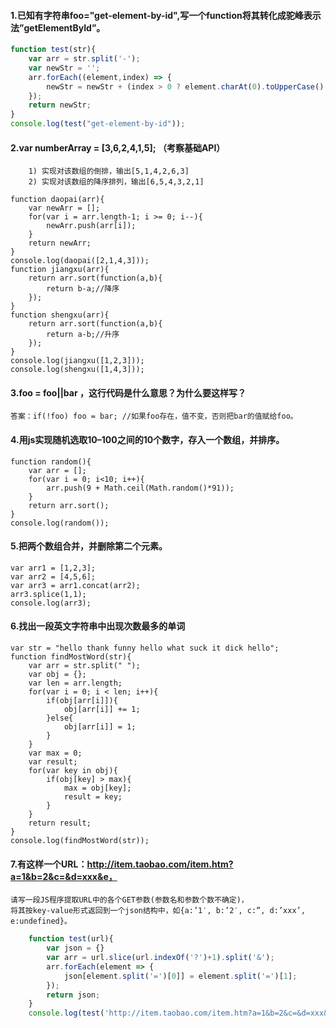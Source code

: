 #### 1.已知有字符串foo="get-element-by-id",写一个function将其转化成驼峰表示法”getElementById”。
```javascript
function test(str){
    var arr = str.split('-');
    var newStr = '';
    arr.forEach((element,index) => {
        newStr = newStr + (index > 0 ? element.charAt(0).toUpperCase() + element.slice(1) : element);
    });
    return newStr;
}
console.log(test("get-element-by-id"));
```
#### 2.var numberArray = [3,6,2,4,1,5]; （考察基础API）
        1) 实现对该数组的倒排，输出[5,1,4,2,6,3]
        2) 实现对该数组的降序排列，输出[6,5,4,3,2,1]
```
function daopai(arr){
    var newArr = [];
    for(var i = arr.length-1; i >= 0; i--){
        newArr.push(arr[i]);
    }
    return newArr;
}
console.log(daopai([2,1,4,3]));
function jiangxu(arr){
    return arr.sort(function(a,b){
        return b-a;//降序
    });
}
function shengxu(arr){
    return arr.sort(function(a,b){
        return a-b;//升序
    });
}
console.log(jiangxu([1,2,3]));
console.log(shengxu([1,4,3]));
```
#### 3.foo = foo||bar ，这行代码是什么意思？为什么要这样写？
    答案：if(!foo) foo = bar; //如果foo存在，值不变，否则把bar的值赋给foo。
#### 4.用js实现随机选取10–100之间的10个数字，存入一个数组，并排序。
```
function random(){
    var arr = [];
    for(var i = 0; i<10; i++){
        arr.push(9 + Math.ceil(Math.random()*91));
    }
    return arr.sort();
}
console.log(random());
```
#### 5.把两个数组合并，并删除第二个元素。
```
var arr1 = [1,2,3];
var arr2 = [4,5,6];
var arr3 = arr1.concat(arr2);
arr3.splice(1,1); 
console.log(arr3);
```
#### 6.找出一段英文字符串中出现次数最多的单词
```
var str = "hello thank funny hello what suck it dick hello";
function findMostWord(str){
    var arr = str.split(" ");
    var obj = {};
    var len = arr.length;
    for(var i = 0; i < len; i++){
        if(obj[arr[i]]){
            obj[arr[i]] += 1;
        }else{
            obj[arr[i]] = 1;
        }
    }
    var max = 0;
    var result;
    for(var key in obj){
        if(obj[key] > max){
            max = obj[key];
            result = key;
        }
    }
    return result;
}
console.log(findMostWord(str));
```
#### 7.有这样一个URL：http://item.taobao.com/item.htm?a=1&b=2&c=&d=xxx&e，
    请写一段JS程序提取URL中的各个GET参数(参数名和参数个数不确定)，
    将其按key-value形式返回到一个json结构中，如{a:’1′, b:’2′, c:”, d:’xxx’, e:undefined}。
```javascript
    function test(url){
        var json = {}
        var arr = url.slice(url.indexOf('?')+1).split('&');
        arr.forEach(element => {
            json[element.split('=')[0]] = element.split('=')[1];
        });
        return json;
    }
    console.log(test('http://item.taobao.com/item.htm?a=1&b=2&c=&d=xxx&e'));
```